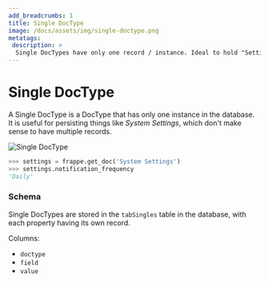 ```yaml
---
add_breadcrumbs: 1
title: Single DocType
image: /docs/assets/img/single-doctype.png
metatags:
 description: >
  Single DocTypes have only one record / instance. Ideal to hold "Settings" and using DocTypes as Views
---
```

# Single DocType

A Single DocType is a DocType that has only one instance in the database. It is useful
for persisting things like *System Settings*, which don't make sense to have multiple
records.

![Single DocType](/docs/assets/img/doctypes/single-doctype.png)

```python
>>> settings = frappe.get_doc('System Settings')
>>> settings.notification_frequency
'Daily'
```

### Schema

Single DocTypes are stored in the `tabSingles` table in the database, with each property having its own record.

Columns:

- `doctype`
- `field`
- `value`
